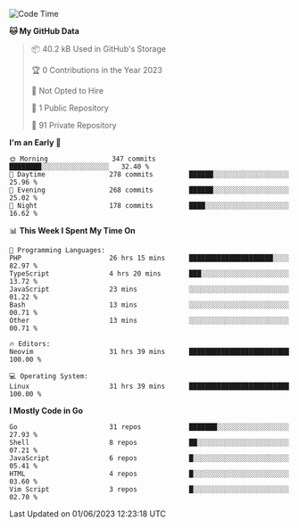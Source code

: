 
<!--START_SECTION:waka-->
![Code Time](http://img.shields.io/badge/Code%20Time-3%2C624%20hrs%2048%20mins-blue)

**🐱 My GitHub Data** 

> 📦 40.2 kB Used in GitHub's Storage 
 > 
> 🏆 0 Contributions in the Year 2023
 > 
> 🚫 Not Opted to Hire
 > 
> 📜 1 Public Repository 
 > 
> 🔑 91 Private Repository 
 > 
**I'm an Early 🐤** 

```text
🌞 Morning                347 commits         ████████░░░░░░░░░░░░░░░░░   32.40 % 
🌆 Daytime                278 commits         ██████░░░░░░░░░░░░░░░░░░░   25.96 % 
🌃 Evening                268 commits         ██████░░░░░░░░░░░░░░░░░░░   25.02 % 
🌙 Night                  178 commits         ████░░░░░░░░░░░░░░░░░░░░░   16.62 % 
```


📊 **This Week I Spent My Time On** 

```text
💬 Programming Languages: 
PHP                      26 hrs 15 mins      █████████████████████░░░░   82.97 % 
TypeScript               4 hrs 20 mins       ███░░░░░░░░░░░░░░░░░░░░░░   13.72 % 
JavaScript               23 mins             ░░░░░░░░░░░░░░░░░░░░░░░░░   01.22 % 
Bash                     13 mins             ░░░░░░░░░░░░░░░░░░░░░░░░░   00.71 % 
Other                    13 mins             ░░░░░░░░░░░░░░░░░░░░░░░░░   00.71 % 

🔥 Editors: 
Neovim                   31 hrs 39 mins      █████████████████████████   100.00 % 

💻 Operating System: 
Linux                    31 hrs 39 mins      █████████████████████████   100.00 % 
```

**I Mostly Code in Go** 

```text
Go                       31 repos            ███████░░░░░░░░░░░░░░░░░░   27.93 % 
Shell                    8 repos             ██░░░░░░░░░░░░░░░░░░░░░░░   07.21 % 
JavaScript               6 repos             █░░░░░░░░░░░░░░░░░░░░░░░░   05.41 % 
HTML                     4 repos             █░░░░░░░░░░░░░░░░░░░░░░░░   03.60 % 
Vim Script               3 repos             █░░░░░░░░░░░░░░░░░░░░░░░░   02.70 % 
```




 Last Updated on 01/06/2023 12:23:18 UTC
<!--END_SECTION:waka-->
